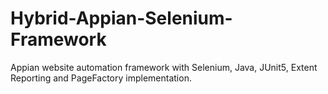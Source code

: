 # Hybrid-Appian-Selenium-Framework
Appian website automation framework with Selenium, Java, JUnit5, Extent Reporting and PageFactory implementation.
